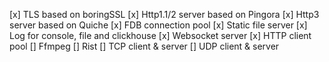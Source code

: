 [x] TLS based on boringSSL
[x] Http1.1/2 server based on Pingora
[x] Http3 server based on Quiche
[x] FDB connection pool
[x] Static file server
[x] Log for console, file and clickhouse
[x] Websocket server
[x] HTTP client pool
[] Ffmpeg
[] Rist
[] TCP client & server
[] UDP client & server

